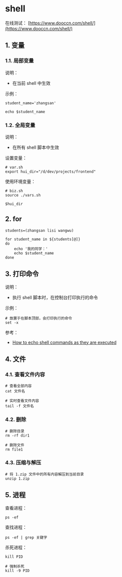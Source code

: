 # shell

在线测试： [https://www.dooccn.com/shell/](https://www.dooccn.com/shell/)

## 1. 变量

### 1.1. 局部变量

说明：

* 在当前 shell 中生效

示例：

```shell
student_name='zhangsan'

echo $student_name
```


### 1.2. 全局变量

说明：

* 在所有 shell 脚本中生效

设置变量：

```shell
# var.sh
export hui_dir="/d/dev/projects/frontend"
```

使用环境变量：

```shell
# biz.sh
source ./vars.sh

$hui_dir
```

## 2. for

```shell
students=(zhangsan lisi wangwu)

for student_name in ${students[@]}
do
    echo '我的同学：'
    echo $student_name
done
```

## 3. 打印命令

说明： 

* 执行 shell 脚本时，在控制台打印执行的命令

示例：

```shell
# 放置于在脚本顶部，会打印执行的命令
set -x
```

参考：

* [How to echo shell commands as they are executed](https://stackoverflow.com/questions/2853803/how-to-echo-shell-commands-as-they-are-executed)

## 4. 文件

### 4.1. 查看文件内容

```shell
# 查看全部内容
cat 文件名

# 实时查看文件内容
tail -f 文件名
```

### 4.2. 删除

```shell
# 删除目录
rm -rf dir1

# 删除文件
rm file1
```

### 4.3. 压缩与解压

```shell
# 将 1.zip 文件中的所有内容解压到当前目录
unzip 1.zip
```

## 5. 进程

查看进程：

```shell
ps -ef
```

查找进程：

```shell
ps -ef | grep 关键字
```

杀死进程：

```shell
kill PID

# 强制杀死
kill -9 PID
```